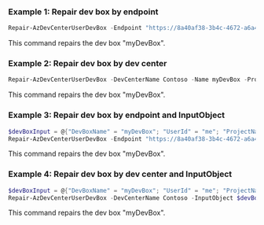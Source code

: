 ### Example 1: Repair dev box by endpoint
```powershell
Repair-AzDevCenterUserDevBox -Endpoint "https://8a40af38-3b4c-4672-a6a4-5e964b1870ed-contosodevcenter.centralus.devcenter.azure.com/" -Name myDevBox -ProjectName DevProject
```
This command repairs the dev box "myDevBox". 

### Example 2: Repair dev box by dev center
```powershell
Repair-AzDevCenterUserDevBox -DevCenterName Contoso -Name myDevBox -ProjectName DevProject
```
This command repairs the dev box "myDevBox". 

### Example 3: Repair dev box by endpoint and InputObject
```powershell
$devBoxInput = @{"DevBoxName" = "myDevBox"; "UserId" = "me"; "ProjectName" = "DevProject";}
Repair-AzDevCenterUserDevBox -Endpoint "https://8a40af38-3b4c-4672-a6a4-5e964b1870ed-contosodevcenter.centralus.devcenter.azure.com/" -InputObject $devBoxInput
```
This command repairs the dev box "myDevBox". 

### Example 4: Repair dev box by dev center and InputObject
```powershell
$devBoxInput = @{"DevBoxName" = "myDevBox"; "UserId" = "me"; "ProjectName" = "DevProject";}
Repair-AzDevCenterUserDevBox -DevCenterName Contoso -InputObject $devBoxInput
```
This command repairs the dev box "myDevBox". 